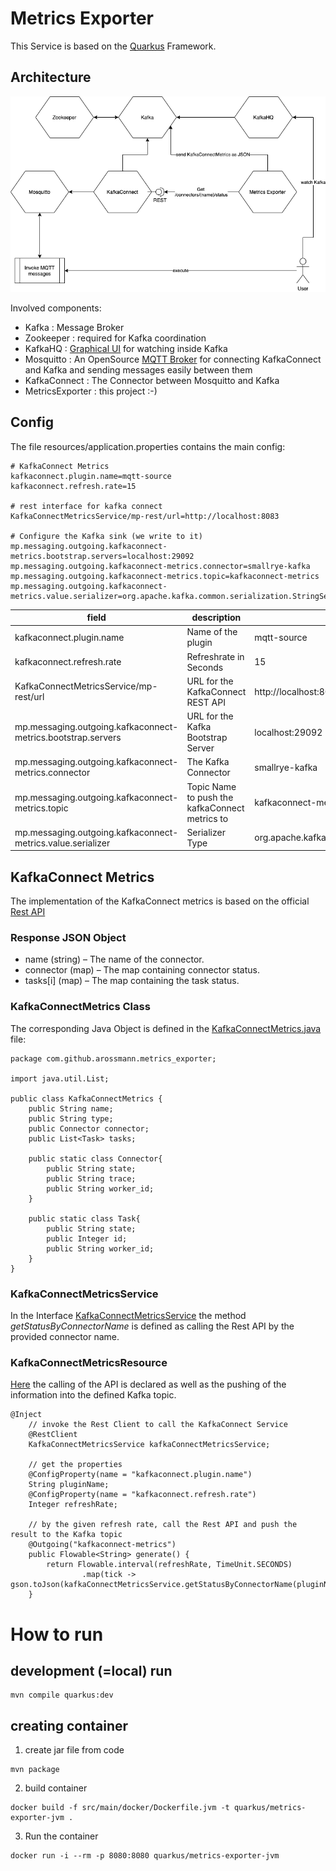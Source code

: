 # Metrics Exporter


This Service is based on the [Quarkus](https://quarkus.io/) Framework.

## Architecture

![architecture](architecture.png)

Involved components:

- Kafka : Message Broker
- Zookeeper : required for Kafka coordination
- KafkaHQ : [Graphical UI](https://github.com/tchiotludo/akhq) for watching inside Kafka
- Mosquitto : An OpenSource [MQTT Broker](https://mosquitto.org) for connecting KafkaConnect and Kafka and 
sending messages easily between them
- KafkaConnect : The Connector between Mosquitto and Kafka
- MetricsExporter : this project :-) 


## Config

The file resources/application.properties contains the main config:

```
# KafkaConnect Metrics
kafkaconnect.plugin.name=mqtt-source
kafkaconnect.refresh.rate=15

# rest interface for kafka connect
KafkaConnectMetricsService/mp-rest/url=http://localhost:8083

# Configure the Kafka sink (we write to it)
mp.messaging.outgoing.kafkaconnect-metrics.bootstrap.servers=localhost:29092
mp.messaging.outgoing.kafkaconnect-metrics.connector=smallrye-kafka
mp.messaging.outgoing.kafkaconnect-metrics.topic=kafkaconnect-metrics
mp.messaging.outgoing.kafkaconnect-metrics.value.serializer=org.apache.kafka.common.serialization.StringSerializer
```

| field                                                         | description | example                                                | 
|---------------------------------------------------------------|-------------|--------------------------------------------------------|
| kafkaconnect.plugin.name                                      |  Name of the plugin           | mqtt-source                                            | 
| kafkaconnect.refresh.rate                                     |  Refreshrate in Seconds           | 15                                                     | 
| KafkaConnectMetricsService/mp-rest/url |  URL for the KafkaConnect REST API           | http://localhost:8083                                  | 
| mp.messaging.outgoing.kafkaconnect-metrics.bootstrap.servers  |  URL for the Kafka Bootstrap Server            | localhost:29092                                        | 
| mp.messaging.outgoing.kafkaconnect-metrics.connector          |  The Kafka Connector           | smallrye-kafka                                         | 
| mp.messaging.outgoing.kafkaconnect-metrics.topic              |  Topic Name to push the kafkaConnect metrics to           | kafkaconnect-metrics                                   | 
| mp.messaging.outgoing.kafkaconnect-metrics.value.serializer   |  Serializer Type           | org.apache.kafka.common.serialization.StringSerializer | 

## KafkaConnect Metrics

The implementation of the KafkaConnect metrics is based on the official [Rest API](https://docs.confluent.io/current/connect/references/restapi.html#get--connectors-(string-name)-status)

### Response JSON Object
 	
* name (string) – The name of the connector.
* connector (map) – The map containing connector status.
* tasks[i] (map) – The map containing the task status.

### KafkaConnectMetrics Class

The corresponding Java Object is defined in the [KafkaConnectMetrics.java](src/main/java/com/github/arossmann/metrics_exporter/metrics_exporter/KafkaConnectMetrics.java) file:
```
package com.github.arossmann.metrics_exporter;

import java.util.List;

public class KafkaConnectMetrics {
    public String name;
    public String type;
    public Connector connector;
    public List<Task> tasks;

    public static class Connector{
        public String state;
        public String trace;
        public String worker_id;
    }

    public static class Task{
        public String state;
        public Integer id;
        public String worker_id;
    }
}
```

### KafkaConnectMetricsService
In the Interface [KafkaConnectMetricsService](src/main/java/com/github/arossmann/metrics_exporter/metrics_exporter/KafkaConnectMetricsService.java) the method _getStatusByConnectorName_ is defined as calling the Rest API by the provided connector name.

### KafkaConnectMetricsResource

[Here](src/main/java/com/github/arossmann/metrics_exporter/metrics_exporter/KafkaConnectMetricsResource.java) the calling of the API is declared as well as the pushing of the information into the defined Kafka topic.

```
@Inject
    // invoke the Rest Client to call the KafkaConnect Service
    @RestClient
    KafkaConnectMetricsService kafkaConnectMetricsService;
    
    // get the properties
    @ConfigProperty(name = "kafkaconnect.plugin.name")
    String pluginName;
    @ConfigProperty(name = "kafkaconnect.refresh.rate")
    Integer refreshRate;
    
    // by the given refresh rate, call the Rest API and push the result to the Kafka topic
    @Outgoing("kafkaconnect-metrics")
    public Flowable<String> generate() {
        return Flowable.interval(refreshRate, TimeUnit.SECONDS)
                .map(tick -> gson.toJson(kafkaConnectMetricsService.getStatusByConnectorName(pluginName)));
    }
```

# How to run

## development (=local) run

```
mvn compile quarkus:dev
```

## creating container
1) create jar file from code

```
mvn package
```
2) build container

```
docker build -f src/main/docker/Dockerfile.jvm -t quarkus/metrics-exporter-jvm .
```

3) Run the container

```
docker run -i --rm -p 8080:8080 quarkus/metrics-exporter-jvm
```
